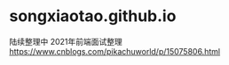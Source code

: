 # songxiaotao.github.io
 陆续整理中
 2021年前端面试整理 
 https://www.cnblogs.com/pikachuworld/p/15075806.html


